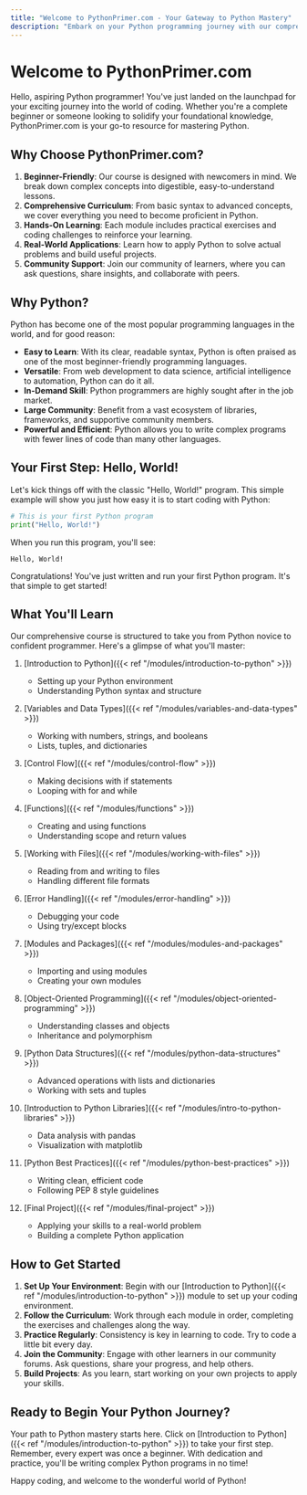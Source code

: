 ```yaml
---
title: "Welcome to PythonPrimer.com - Your Gateway to Python Mastery"
description: "Embark on your Python programming journey with our comprehensive, beginner-friendly course."
---
```


# Welcome to PythonPrimer.com

Hello, aspiring Python programmer! You've just landed on the launchpad for your exciting journey into the world of coding. Whether you're a complete beginner or someone looking to solidify your foundational knowledge, PythonPrimer.com is your go-to resource for mastering Python.

## Why Choose PythonPrimer.com?

1. **Beginner-Friendly**: Our course is designed with newcomers in mind. We break down complex concepts into digestible, easy-to-understand lessons.
2. **Comprehensive Curriculum**: From basic syntax to advanced concepts, we cover everything you need to become proficient in Python.
3. **Hands-On Learning**: Each module includes practical exercises and coding challenges to reinforce your learning.
4. **Real-World Applications**: Learn how to apply Python to solve actual problems and build useful projects.
5. **Community Support**: Join our community of learners, where you can ask questions, share insights, and collaborate with peers.

## Why Python?

Python has become one of the most popular programming languages in the world, and for good reason:

- **Easy to Learn**: With its clear, readable syntax, Python is often praised as one of the most beginner-friendly programming languages.
- **Versatile**: From web development to data science, artificial intelligence to automation, Python can do it all.
- **In-Demand Skill**: Python programmers are highly sought after in the job market.
- **Large Community**: Benefit from a vast ecosystem of libraries, frameworks, and supportive community members.
- **Powerful and Efficient**: Python allows you to write complex programs with fewer lines of code than many other languages.

## Your First Step: Hello, World!

Let's kick things off with the classic "Hello, World!" program. This simple example will show you just how easy it is to start coding with Python:

```python
# This is your first Python program
print("Hello, World!")
```

When you run this program, you'll see:

```
Hello, World!
```

Congratulations! You've just written and run your first Python program. It's that simple to get started!

## What You'll Learn

Our comprehensive course is structured to take you from Python novice to confident programmer. Here's a glimpse of what you'll master:

1. [Introduction to Python]({{< ref "/modules/introduction-to-python" >}})
    - Setting up your Python environment
    - Understanding Python syntax and structure

2. [Variables and Data Types]({{< ref "/modules/variables-and-data-types" >}})
    - Working with numbers, strings, and booleans
    - Lists, tuples, and dictionaries

3. [Control Flow]({{< ref "/modules/control-flow" >}})
    - Making decisions with if statements
    - Looping with for and while

4. [Functions]({{< ref "/modules/functions" >}})
    - Creating and using functions
    - Understanding scope and return values

5. [Working with Files]({{< ref "/modules/working-with-files" >}})
    - Reading from and writing to files
    - Handling different file formats

6. [Error Handling]({{< ref "/modules/error-handling" >}})
    - Debugging your code
    - Using try/except blocks

7. [Modules and Packages]({{< ref "/modules/modules-and-packages" >}})
    - Importing and using modules
    - Creating your own modules

8. [Object-Oriented Programming]({{< ref "/modules/object-oriented-programming" >}})
    - Understanding classes and objects
    - Inheritance and polymorphism

9. [Python Data Structures]({{< ref "/modules/python-data-structures" >}})
    - Advanced operations with lists and dictionaries
    - Working with sets and tuples

10. [Introduction to Python Libraries]({{< ref "/modules/intro-to-python-libraries" >}})
    - Data analysis with pandas
    - Visualization with matplotlib

11. [Python Best Practices]({{< ref "/modules/python-best-practices" >}})
    - Writing clean, efficient code
    - Following PEP 8 style guidelines

12. [Final Project]({{< ref "/modules/final-project" >}})
    - Applying your skills to a real-world problem
    - Building a complete Python application

## How to Get Started

1. **Set Up Your Environment**: Begin with our [Introduction to Python]({{< ref "/modules/introduction-to-python" >}}) module to set up your coding environment.
2. **Follow the Curriculum**: Work through each module in order, completing the exercises and challenges along the way.
3. **Practice Regularly**: Consistency is key in learning to code. Try to code a little bit every day.
4. **Join the Community**: Engage with other learners in our community forums. Ask questions, share your progress, and help others.
5. **Build Projects**: As you learn, start working on your own projects to apply your skills.

## Ready to Begin Your Python Journey?

Your path to Python mastery starts here. Click on [Introduction to Python]({{< ref "/modules/introduction-to-python" >}}) to take your first step. Remember, every expert was once a beginner. With dedication and practice, you'll be writing complex Python programs in no time!

Happy coding, and welcome to the wonderful world of Python!